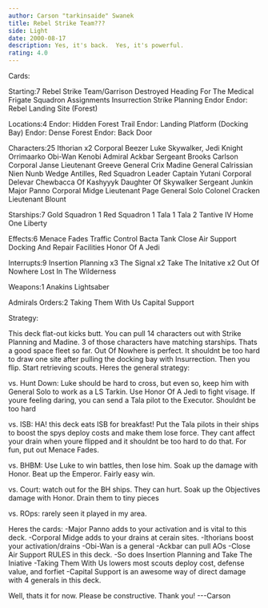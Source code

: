 ```yaml
---
author: Carson "tarkinsaide" Swanek
title: Rebel Strike Team???
side: Light
date: 2000-08-17
description: Yes, it's back.  Yes, it's powerful.
rating: 4.0
---
```

Cards: 

Starting:7
Rebel Strike Team/Garrison Destroyed
Heading For The Medical Frigate
Squadron Assignments
Insurrection
Strike Planning
Endor
Endor: Rebel Landing Site (Forest)

Locations:4
Endor: Hidden Forest Trail
Endor: Landing Platform (Docking Bay)
Endor: Dense Forest
Endor: Back Door

Characters:25
Ithorian x2
Corporal Beezer
Luke Skywalker, Jedi Knight
Orrimaarko
Obi-Wan Kenobi
Admiral Ackbar
Sergeant Brooks Carlson
Corporal Janse
Lieutenant Greeve
General Crix Madine
General Calrissian
Nien Nunb
Wedge Antilles, Red Squadron Leader
Captain Yutani
Corporal Delevar
Chewbacca Of Kashyyyk
Daughter Of Skywalker
Sergeant Junkin
Major Panno
Corporal Midge
Lieutenant Page
General Solo
Colonel Cracken
Lieutenant Blount

Starships:7
Gold Squadron 1
Red Squadron 1
Tala 1
Tala 2
Tantive IV
Home One
Liberty

Effects:6
Menace Fades
Traffic Control
Bacta Tank
Close Air Support
Docking And Repair Facilities
Honor Of A Jedi

Interrupts:9
Insertion Planning x3
The Signal x2
Take The Initative x2
Out Of Nowhere
Lost In The Wilderness

Weapons:1
Anakins Lightsaber

Admirals Orders:2
Taking Them With Us
Capital Support

Strategy: 

This deck flat-out kicks butt.  You can pull 14 characters out with Strike Planning and Madine.  3 of those characters have matching starships.  Thats a good space fleet so far.  Out Of Nowhere is perfect.  It shouldnt be too hard to draw one site after pulling the docking bay with Insurrection.  Then you flip.  Start retrieving scouts.  Heres the general strategy:

vs. Hunt Down:	Luke should be hard to cross, but even so, keep him with General Solo to work as a LS Tarkin.  Use Honor Of A Jedi to fight visage.  If youre feeling daring, you can send a Tala pilot to the Executor.  Shouldnt be too hard

vs. ISB: HA! this deck eats ISB for breakfast!	Put the Tala pilots in their ships to boost the spys deploy costs and make them lose force.  They cant affect your drain when youre flipped and it shouldnt be too hard to do that.  For fun, put out Menace Fades.

vs. BHBM: Use Luke to win battles, then lose him.  Soak up the damage with Honor.  Beat up the Emperor.  Fairly easy win.

vs. Court: watch out for the BH ships.	They can hurt.	Soak up the Objectives damage with Honor.  Drain them to tiny pieces

vs. ROps: rarely seen it played in my area.

Heres the cards:
-Major Panno adds to your activation and is vital to this deck.
-Corporal Midge adds to your drains at cerain sites.
-Ithorians boost your activation/drains
-Obi-Wan is a general
-Ackbar can pull AOs
-Close Air Support RULES in this deck.
-So does Insertion Planning and Take The Iniative
-Taking Them With Us lowers most scouts deploy cost, defense value, and forfiet
-Capital Support is an awesome way of direct damage with 4 generals in this deck.

Well, thats it for now.  Please be constructive.  Thank you!
---Carson